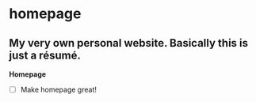# homepage
My very own personal website. Basically this is just a résumé.
----------------
**Homepage** 
- [ ] Make homepage great!
